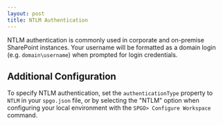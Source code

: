 ```yaml
---
layout: post
title: NTLM Authentication
---
```


NTLM authentication is commonly used in corporate and on-premise SharePoint instances. Your username will be formatted as a domain login (e.g. `domain\username`) when prompted for login credentials.

## Additional Configuration
To specify NTLM authentication, set the `authenticationType` property to `NTLM` in your `spgo.json` file, or by selecting the "NTLM" option when configuring your local environment with the `SPGO> Configure Workspace` command.
